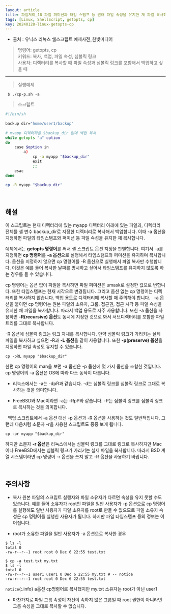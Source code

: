 ```yaml
---
layout: article
title: 파일처리_18 파일 퍼미션과 타임 스탬프 등 원래 파일 속성을 유지한 채 파일 복사하기
tags: [Linux, ShellScript, getopts, cp]
key: 20240128-linux-getopts-cp
---
```


- 출처 : 유닉스 리눅스 쉘스크립트 예제사전_한빛미디어

> 명령어: getopts, cp  
> 키워드: 복사, 백업, 파일 속성, 심볼릭 링크   
> 사용처: 디렉터리를 복사할 때 파일 속성과 심볼릭 링크를 포함해서 백업하고 싶을 때
 

--- 

> 실행예제

```
 $ ./cp-p.sh -a
```

> 스크립트

```bash
#!/bin/sh
 
backup dir="home/user1/backup"
 
# myapp 디렉터리를 $backup_dir 밑에 백업 복사
while getopts "a" option
do
    case $option in
        a)
            cp -a myapp "$backup_dir"
            exit
            ;;
    esac
done
 
cp -R myapp "$backup_dir"
```

&nbsp;
&nbsp;

## **해설**

이 스크립트는 현재 디렉터리에 있는 myapp 디렉터리 아래에 있는 파일과, 디렉터리 전체를 셸 변수 backup_dir로 지정한 디렉터리로 복사해서 백업합니다. 이때 -a 옵션을 지정하면 파일의 타임스탬프와 퍼미션 등 파일 속성을 유지한 채 복사합니다.

예제에서는 **getopts 명령어**를 써서 셸 스크립트 옵션 지정을 판별합니다. 여기서 -a를 지정하면 **cp 명령어**를 **-a 옵션**으로 실행해서 타임스탬프와 퍼미션을 유지하며 복사합니다. 옵션을 지정하지 않으면 cp 명령어를 -R 옵션으로 실행해서 파일 복사만 수행합니다. 이것은 예를 들어 복사한 날짜를 명시하고 싶어서 타임스탬프를 유지하지 않도록 하는 경우를 들 수 있습니다.

cp 명령어는 옵션 없이 파일을 복사하면 파일 퍼미션은 umask로 설정한 값으로 변합니다. 또한 타임스탬프는 현재 시각으로 변경됩니다. 그리고 옵션 없는 cp 명령어는 디렉터리를 복사하지 않습니다. 백업 용도로 디렉터리째 복사할 때 주의해야 합니다.
 
-a 옵션을 붙이면 cp 명령어는 원본 파일의 소유자, 그룹, 접근권, 접근 시각 등 파일 속성을 유지한 채 파일을 복사합니다. 따라서 백업 용도로 자주 사용합니다. 또한 -a 옵션을 사용하면 **-R(recursive) 옵션**도 동시에 지정한 것으로 봐서 서브디렉터리를 포함한 파일 트리를 그대로 복사합니다.

-R 옵션에 심볼릭 링크는 링크 자체를 복사합니다. 만약 심볼릭 링크가 가리키는 실제 파일을 복사하고 싶으면 -R과 **-L 옵션**을 같이 사용합니다. 또한 **-p(preserve) 옵션**을 지정하면 파일 속성도 유지할 수 있습니다.

```
cp -pRL myapp "$backup_dir"
```

한편 cp 명령어의 man을 보면 -a 옵션은 -p 옵션에 몇 가지 옵션을 조합한 것입니다. 
cp 명령어의 -a 옵션은 OS에 따라 다소 동작이 다릅니다.

- 리눅스에서는 -a는 -dpR과 같습니다. -d는 심볼릭 링크를 심볼릭 링크로 그대로 복사하는 것을 의미합니다.

- FreeBSD와 Mac이라면 -a는 -RpP와 같습니다. -P는 심볼릭 링크를 심볼릭 링크로 복사하는 것을 의미합니다.

 
백업 스크립트에서 -a 옵션 대신 -p 옵션과 -R 옵션을 사용하는 것도 일반적입니다. 그런데 다음처럼 소문자 -r을 사용한 스크립트도 종종 보게 됩니다.

```
cp -pr myapp "$backup_dir"
```

하지만 소문자 **-r 옵션**은 리눅스에서는 심볼릭 링크를 그대로 링크로 복사하지만 Mac이나 FreeBSD에서는 심볼릭 링크가 가리키는 실제 파일을 복사합니다. 따라서 BSD 계열 시스템이라면 cp 명령어 -r 옵션을 쓰지 말고 -R 옵션을 사용하기 바랍니다.

&nbsp;
&nbsp;

## **주의사항**

- 복사 원본 파일의 스크립트 실행자와 파일 소유자가 다르면 속성을 유지 못할 수도 있습니다. 예를 들어 소유자가 root인 파일을 일반 사용자가 -p 옵션으로 cp 명령어를 실행해도 일반 사용자가 파일 소유자를 root로 만들 수 없으므로 파일 소유자 속성은 cp 명령어를 실행한 사용자가 됩니다. 하지만 파일 타임스탬프 등의 정보는 이어집니다.

- root가 소유한 파일을 일반 사용자가 -a 옵션으로 복사한 경우
```
$ ls -l
total 0
-rw-r--r--1 root root 0 Dec 6 22:55 test.txt

$ cp -a test.txt my.txt
$ ls -l
total 0
-rw-r--r--1 user1 user1 0 Dec 6 22:55 my.txt # -- notice
-rw-r--r--1 root root 0 Dec 6 22:55 test.txt
```

`notice`{:.info} a옵션 cp명령어로 복사했지만 my.txt 소유자는 root가 아닌 user1

- 마찬가지로 파일 그룹 속성이 자신이 속하지 않은 그룹일 때 root 권한이 아니라면 그룹 속성을 그대로 복사할 수 없습니다.
